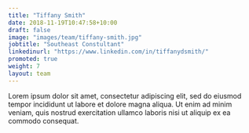 ```yaml
---
title: "Tiffany Smith"
date: 2018-11-19T10:47:58+10:00
draft: false
image: "images/team/tiffany-smith.jpg"
jobtitle: "Southeast Constultant"
linkedinurl: "https://www.linkedin.com/in/tiffanydsmith/"
promoted: true
weight: 7
layout: team
---
```


Lorem ipsum dolor sit amet, consectetur adipiscing elit, sed do eiusmod tempor incididunt ut labore et dolore magna aliqua. Ut enim ad minim veniam, quis nostrud exercitation ullamco laboris nisi ut aliquip ex ea commodo consequat.

